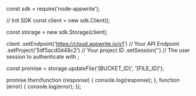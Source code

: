 const sdk = require('node-appwrite');

// Init SDK
const client = new sdk.Client();

const storage = new sdk.Storage(client);

client
    .setEndpoint('https://cloud.appwrite.io/v1') // Your API Endpoint
    .setProject('5df5acd0d48c2') // Your project ID
    .setSession('') // The user session to authenticate with
;

const promise = storage.updateFile('[BUCKET_ID]', '[FILE_ID]');

promise.then(function (response) {
    console.log(response);
}, function (error) {
    console.log(error);
});